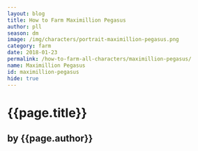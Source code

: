 ```yaml
---
layout: blog
title: How to Farm Maximillion Pegasus
author: pll
season: dm
image: /img/characters/portrait-maximillion-pegasus.png
category: farm
date: 2018-01-23
permalink: /how-to-farm-all-characters/maximillion-pegasus/
name: Maximillion Pegasus
id: maximillion-pegasus
hide: true
---
```


# {{page.title}}
## by {{page.author}}